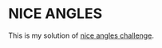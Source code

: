 # NICE ANGLES

This is my solution of [nice angles challenge](https://www.codeeval.com/open_challenges/160/).

